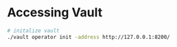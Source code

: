 # Accessing Vault

```bash
# initalize vault
./vault operator init -address http://127.0.0.1:8200/
```
